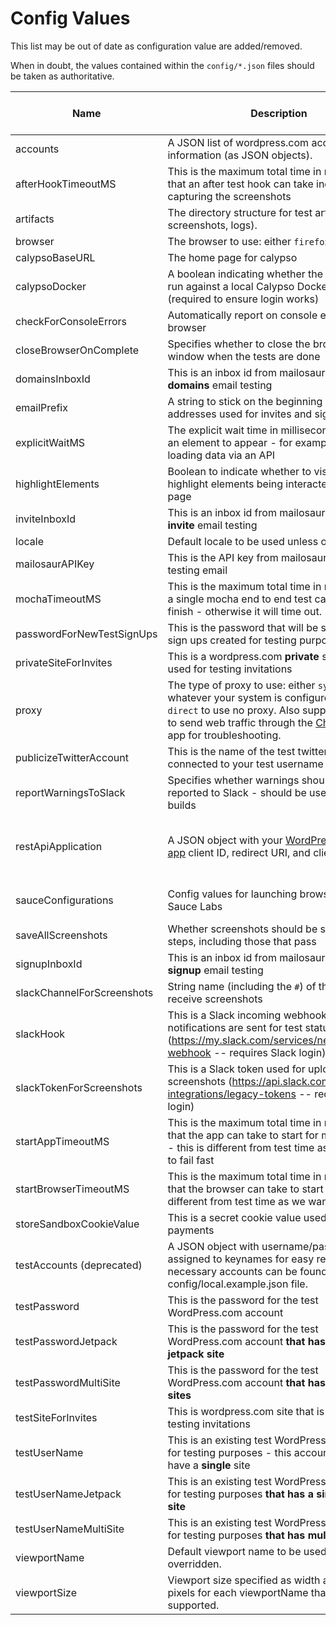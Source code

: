 # Config Values

This list may be out of date as configuration value are added/removed.

When in doubt, the values contained within the `config/*.json` files should be taken as authoritative.

| Name                       | Description                                                                                                                                                                                                                                              | Example                                                                                                                                                                     | Required                        | Store in file? |
| -------------------------- | -------------------------------------------------------------------------------------------------------------------------------------------------------------------------------------------------------------------------------------------------------- | --------------------------------------------------------------------------------------------------------------------------------------------------------------------------- | ------------------------------- | -------------- |
| accounts                   | A JSON list of wordpress.com account information (as JSON objects).                                                                                                                                                                                      | [ { "username": "username", "password": "password", "site": "site.wordpress.com", "features": [] }, { "email": "passwordless@gmail.com", "features": [ "passwordless" ] } ] | No                              | **NO**         |
| afterHookTimeoutMS         | This is the maximum total time in milliseconds that an after test hook can take including capturing the screenshots                                                                                                                                      | 20000                                                                                                                                                                       | Yes                             | Yes            |
| artifacts                  | The directory structure for test artifacts (video, screenshots, logs).                                                                                                                                                                                   | { 'screenshots': 'screenshots'}                                                                                                                                             | Yes                             | Yes            |
| browser                    | The browser to use: either `firefox` or `chrome`                                                                                                                                                                                                         | `chrome`                                                                                                                                                                    | Yes                             | Yes            |
| calypsoBaseURL             | The home page for calypso                                                                                                                                                                                                                                | <https://wordpress.com>                                                                                                                                                     | Yes                             | Yes            |
| calypsoDocker              | A boolean indicating whether the tests will be run against a local Calypso Docker instance (required to ensure login works)                                                                                                                              | true                                                                                                                                                                        | No                              | Yes            |
| checkForConsoleErrors      | Automatically report on console errors in the browser                                                                                                                                                                                                    | `true`                                                                                                                                                                      | Yes                             | Yes            |
| closeBrowserOnComplete     | Specifies whether to close the browser window when the tests are done                                                                                                                                                                                    | `true`                                                                                                                                                                      | Yes                             | Yes            |
| domainsInboxId             | This is an inbox id from mailosaur used for **domains** email testing                                                                                                                                                                                    | sad34id44ss                                                                                                                                                                 | Yes                             | **NO**         |
| emailPrefix                | A string to stick on the beginning of the e-mail addresses used for invites and signups                                                                                                                                                                  | username                                                                                                                                                                    | No                              | **NO**         |
| explicitWaitMS             | The explicit wait time in milliseconds to wait for an element to appear - for example a widget loading data via an API                                                                                                                                   | 10000                                                                                                                                                                       | Yes                             | Yes            |
| highlightElements          | Boolean to indicate whether to visually highlight elements being interacted with on the page                                                                                                                                                             | true                                                                                                                                                                        | No                              | Yes            |
| inviteInboxId              | This is an inbox id from mailosaur used for **invite** email testing                                                                                                                                                                                     | sad34id44ss                                                                                                                                                                 | Yes                             | **NO**         |
| locale                     | Default locale to be used unless overridden.                                                                                                                                                                                                             | en                                                                                                                                                                          | Yes                             | Yes            |
| mailosaurAPIKey            | This is the API key from mailosaur used for testing email                                                                                                                                                                                                | hsjdhsjdh7878sd                                                                                                                                                             | Yes                             | **NO**         |
| mochaTimeoutMS             | This is the maximum total time in milliseconds a single mocha end to end test can take to finish - otherwise it will time out.                                                                                                                           | 120000                                                                                                                                                                      | Yes                             | Yes            |
| passwordForNewTestSignUps  | This is the password that will be set for new sign ups created for testing purposes                                                                                                                                                                      | alongcomplexpassword%###                                                                                                                                                    | Yes                             | **NO**         |
| privateSiteForInvites      | This is a wordpress.com **private** site that is used for testing invitations                                                                                                                                                                            | e2eflowtestingprivate.wordpress.com                                                                                                                                         | Yes                             | **NO**         |
| proxy                      | The type of proxy to use: either `system` to use whatever your system is configured to use, or `direct` to use no proxy. Also supports `charles` to send web traffic through the [Charles Proxy](https://www.charlesproxy.com/) app for troubleshooting. | `direct`                                                                                                                                                                    | Yes                             | Yes            |
| publicizeTwitterAccount    | This is the name of the test twitter account connected to your test username                                                                                                                                                                             | @endtoendtesting                                                                                                                                                            | Yes                             | **NO**         |
| reportWarningsToSlack      | Specifies whether warnings should be reported to Slack - should be used for CI builds                                                                                                                                                                    | `false`                                                                                                                                                                     | Yes                             | Yes            |
| restApiApplication         | A JSON object with your [WordPress REST API app](https://developer.wordpress.com/apps/) client ID, redirect URI, and client secret                                                                                                                       | {"client_id": "YOUR_CLIENT_ID", "redirect_uri": "YOUR_REDIRECT_URI", "client_secret": "YOUR CLIENT_SECRET"}                                                                 | Yes (for REST API scripts only) | **NO**         |
| sauceConfigurations        | Config values for launching browsers on Sauce Labs                                                                                                                                                                                                       | `{ "osx-chrome": { "browserName": "chrome", "platform": "OS X 10.11", "screenResolution": "2048x1536", "version": "50.0" } }`                                               | Yes (if using Sauce)            | Yes            |
| saveAllScreenshots         | Whether screenshots should be saved for all steps, including those that pass                                                                                                                                                                             | `false`                                                                                                                                                                     | Yes                             | Yes            |
| signupInboxId              | This is an inbox id from mailosaur used for **signup** email testing                                                                                                                                                                                     | sad34id44ss                                                                                                                                                                 | Yes                             | **NO**         |
| slackChannelForScreenshots | String name (including the `#`) of the channel to receive screenshots                                                                                                                                                                                    | #e2eflowtesting-notif                                                                                                                                                       | No                              | Yes            |
| slackHook                  | This is a Slack incoming webhook where notifications are sent for test status (<https://my.slack.com/services/new/incoming-webhook> -- requires Slack login)                                                                                             | <https://hooks.slack.com/services/XXXXXXXX/XXXXXXXXX/XXXXXXXXXXXXXXXXXXXXXXXX>                                                                                              | No                              | **NO**         |
| slackTokenForScreenshots   | This is a Slack token used for uploading screenshots (<https://api.slack.com/custom-integrations/legacy-tokens> -- requires Slack login)                                                                                                                 | XXXX-XXXXXXXXXX-XXXXXXXXXX-XXXXXXXXXXX-XXXXXXXXXX                                                                                                                           | No                              | **NO**         |
| startAppTimeoutMS          | This is the maximum total time in milliseconds that the app can take to start for mobile testing - this is different from test time as we want it to fail fast                                                                                           | 240000                                                                                                                                                                      | Yes (for app testing only)      | Yes            |
| startBrowserTimeoutMS      | This is the maximum total time in milliseconds that the browser can take to start - this is different from test time as we want it to fail fast                                                                                                          | 30000                                                                                                                                                                       | Yes                             | Yes            |
| storeSandboxCookieValue    | This is a secret cookie value used for testing payments                                                                                                                                                                                                  |                                                                                                                                                                             | No                              | **NO**         |
| testAccounts (deprecated)  | A JSON object with username/password pairs assigned to keynames for easy retrieval. The necessary accounts can be found in the config/local.example.json file.                                                                                           | {"defaultUser": ["username1","password1"], "multiSiteUser": ["username2","password2"] }                                                                                     | No                              | **NO**         |
| testPassword               | This is the password for the test WordPress.com account                                                                                                                                                                                                  | testpassword\$\$\$%###                                                                                                                                                      | Yes                             | **NO**         |
| testPasswordJetpack        | This is the password for the test WordPress.com account **that has a single jetpack site**                                                                                                                                                               | testpassword\$\$\$%###                                                                                                                                                      | Yes                             | **NO**         |
| testPasswordMultiSite      | This is the password for the test WordPress.com account **that has multiple sites**                                                                                                                                                                      | testpassword\$\$\$%###                                                                                                                                                      | Yes                             | **NO**         |
| testSiteForInvites         | This is wordpress.com site that is used for testing invitations                                                                                                                                                                                          | e2eflowtesting.wordpress.com                                                                                                                                                | Yes                             | **NO**         |
| testUserName               | This is an existing test WordPress.com account for testing purposes - this account should have a **single** site                                                                                                                                         | testuser123                                                                                                                                                                 | Yes                             | **NO**         |
| testUserNameJetpack        | This is an existing test WordPress.com account for testing purposes **that has a single jetpack site**                                                                                                                                                   | testuser123                                                                                                                                                                 | Yes                             | **NO**         |
| testUserNameMultiSite      | This is an existing test WordPress.com account for testing purposes **that has multiple sites**                                                                                                                                                          | testuser123                                                                                                                                                                 | Yes                             | **NO**         |
| viewportName               | Default viewport name to be used unless overridden.                                                                                                                                                                                                      | desktop                                                                                                                                                                     | Yes                             | Yes            |
| viewportSize               | Viewport size specified as width and height in pixels for each viewportName that is supported.                                                                                                                                                           | desktop                                                                                                                                                                     | No                              | Yes            |

<!-- When adding new rows, run the following command to sort the rows by alphabetical order:

cd test/e2e/docs
head -n 49  config_values.md | tail +9 | sort --field-separator=\| --key=1

Adjust the value of `head -n <x>` to be the last row of the table to be sorted.
Adjust the value of `tail +x` to be the first row of the table to be sorted.

 -->
